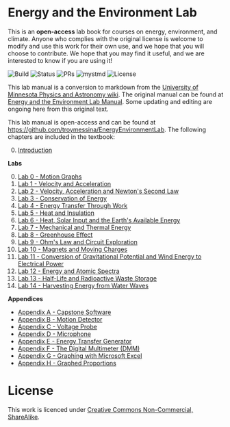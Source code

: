 # Energy and the Environment Lab
This is an **open-access** lab book for courses on energy, environment, and climate. Anyone who complies with the original license is welcome to modify and use this work for their own use, and we hope that you will choose to contribute.  We hope that you may find it useful, and we are interested to know if you are using it!

![Build](https://img.shields.io/github/actions/workflow/status/troymessina/HumanAmbitions/deploy.yml?branch=main)
![Status](https://img.shields.io/badge/Status-Active-brightgreen)
![PRs](https://img.shields.io/badge/PRs-Welcome-brightgreen)
![mystmd](https://img.shields.io/badge/Built%20with-mystmd-8A2BE2)
![License](https://badgen.net/badge/license/CC-BY-NC-SA-4.0/green)

This lab manual is a conversion to markdown from the [University of Minnesota Physics and Astronomy wiki](https://zzz.physics.umn.edu/home). The original manual can be found at [Energy and the Environment Lab Manual]([https://escholarship.org/uc/item/9js5291m#article_main](https://zzz.physics.umn.edu/_media/physlab/1001_labmanual.pdf)). Some updating and editing are ongoing here from this original text.

This lab manual is open-access and can be found at https://github.com/troymessina/EnergyEnvironmentLab. The following chapters are included in the textbook:

0. [Introduction](https://troymessina.github.io/EnergyEnvironmentLab/)

**Labs**

0. [Lab 0 - Motion Graphs](https://troymessina.github.io/EnergyEnvironmentLab/motion-graphs)
1. [Lab 1 - Velocity and Acceleration](https://troymessina.github.io/EnergyEnvironmentLab/velocity-acceleration)
2. [Lab 2 - Velocity, Acceleration and Newton's Second Law](https://troymessina.github.io/EnergyEnvironmentLab/newtons2nd)
3. [Lab 3 - Conservation of Energy](https://troymessina.github.io/EnergyEnvironmentLab/econservation)
4. [Lab 4 - Energy Transfer Through Work](https://troymessina.github.io/EnergyEnvironmentLab/work)
5. [Lab 5 - Heat and Insulation ](https://troymessina.github.io/EnergyEnvironmentLab/heat)
6. [Lab 6 - Heat, Solar Input and the Earth's Available Energy](https://troymessina.github.io/EnergyEnvironmentLab/solar)
7. [Lab 7 - Mechanical and Thermal Energy](https://troymessina.github.io/EnergyEnvironmentLab/mech-thermal-energy)
8. [Lab 8 - Greenhouse Effect](https://troymessina.github.io/EnergyEnvironmentLab/greenhouse)
9. [Lab 9 - Ohm's Law and Circuit Exploration](https://troymessina.github.io/EnergyEnvironmentLab/ohms)
10. [Lab 10 - Magnets and Moving Charges](https://troymessina.github.io/EnergyEnvironmentLab/magnets)
11. [Lab 11 - Conversion of Gravitational Potential and Wind Energy to Electrical Power](https://troymessina.github.io/EnergyEnvironmentLab/gravity-conversion)
12. [Lab 12 - Energy and Atomic Spectra](https://troymessina.github.io/EnergyEnvironmentLab/atomic-spectra)
13. [Lab 13 - Half-Life and Radioactive Waste Storage](https://troymessina.github.io/EnergyEnvironmentLab/radioactivity)
14. [Lab 14 - Harvesting Energy from Water Waves](https://troymessina.github.io/EnergyEnvironmentLab/waves)

**Appendices**

* [Appendix A - Capstone Software](https://troymessina.github.io/EnergyEnvironmentLab/a-capstone)
* [Appendix B - Motion Detector](https://troymessina.github.io/EnergyEnvironmentLab/b-motion-detector)
* [Appendix C - Voltage Probe](https://troymessina.github.io/EnergyEnvironmentLab/d-voltage-probe)
* [Appendix D - Microphone](https://troymessina.github.io/EnergyEnvironmentLab/e-microphone)
* [Appendix E - Energy Transfer Generator](https://troymessina.github.io/EnergyEnvironmentLab/f-energy-transfer-generator)
* [Appendix F - The Digital Multimeter (DMM)](https://troymessina.github.io/EnergyEnvironmentLab/g-dmm)
* [Appendix G - Graphing with Microsoft Excel](https://troymessina.github.io/EnergyEnvironmentLab/h-excel)
* [Appendix H - Graphed Proportions](https://troymessina.github.io/EnergyEnvironmentLab/i-models)

# License
This work is licenced under [Creative Commons Non-Commercial, ShareAlike](https://creativecommons.org/licenses/by-nc-sa/4.0/).
[](https://mirrors.creativecommons.org/presskit/buttons/88x31/svg/by-nc-sa.svg)

